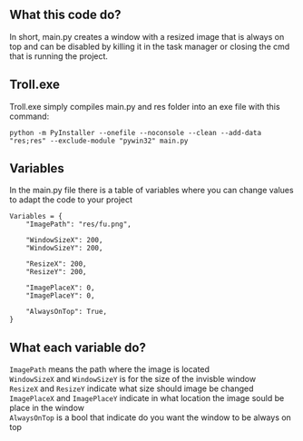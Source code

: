 ## What this code do?
In short, main.py creates a window with a resized image that is always on top and can be disabled by killing it in the task manager or closing the cmd that is running the project.

## Troll.exe
Troll.exe simply compiles main.py and res folder into an exe file with this command:
```
python -m PyInstaller --onefile --noconsole --clean --add-data "res;res" --exclude-module "pywin32" main.py
```
## Variables
In the main.py file there is a table of variables where you can change values ​​to adapt the code to your project
```
Variables = {
    "ImagePath": "res/fu.png",

    "WindowSizeX": 200,
    "WindowSizeY": 200,

    "ResizeX": 200,
    "ResizeY": 200,

    "ImagePlaceX": 0,
    "ImagePlaceY": 0,

    "AlwaysOnTop": True,
}
```
## What each variable do?
`ImagePath` means the path where the image is located\
`WindowSizeX` and `WindowSizeY` is for the size of the invisble window\
`ResizeX` and `ResizeY` indicate what size should image be changed\
`ImagePlaceX` and `ImagePlaceY` indicate in what location the image sould be place in the window\
`AlwaysOnTop` is a bool that indicate do you want the window to be always on top
